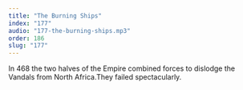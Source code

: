```yaml
---
title: "The Burning Ships"
index: "177"
audio: "177-the-burning-ships.mp3"
order: 186
slug: "177"
---
```


In 468 the two halves of the Empire combined forces to dislodge the Vandals from North Africa.They failed spectacularly.


